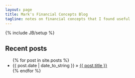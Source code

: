 ```yaml
---
layout: page
title: Mark's Financial Concepts Blog
tagline: notes on financial concepts that I found useful
---
```

{% include JB/setup %}

## Recent posts

<ul class="posts">
  {% for post in site.posts %}
    <li><span>{{ post.date | date_to_string }}</span> &raquo; <a href="{{ BASE_PATH }}{{ post.url }}">{{ post.title }}</a></li>
  {% endfor %}
</ul>

